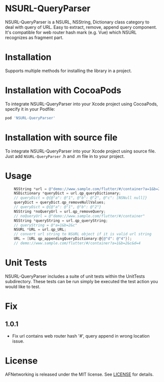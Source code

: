 # NSURL-QueryParser
NSURL-QueryParser is a NSURL, NSString, Dictionary class category to deal with query of URL. Easy to extract, remove, append query component. It's compatible for web router hash mark (e.g. Vue) which NSURL recognizes as fragment part.

# Installation
Supports multiple methods for installing the library in a project.

# Installation with CocoaPods
To integrate NSURL-QueryParser into your Xcode project using CocoaPods, specify it in your Podfile:
```ruby
pod 'NSURL-QueryParser'
```

# Installation with source file
To integrate NSURL-QueryParser into your Xcode project using source file. 
Just add `NSURL-QueryParser` .h and .m file in to your project.

# Usage
```objective-c
    NSString *url = @"demo://www.sample.com/flutter/#/container?a=1&b=2&c";
    NSDictionary *queryDict = url.qp_queryDictionary;
    // queryDict = @{@"a": @"1", @"b": @"2", @"c": [NSNull null]}
    queryDict = queryDict.qp_removeNullValues;
    // queryDict = @{@"a": @"1", @"b": @"2"}
    NSString *noQueryUrl = url.qp_removeQuery;
    // noQueryUrl = @"demo://www.sample.com/flutter/#/container"
    NSString *queryString = url.qp_queryString;
    // queryString = @"a=1&b=2&c"
    NSURL *URL = url.qp_URL;
    // convert url string to NSURL object if it is valid url string
    URL = [URL qp_appendingQueryDictionary:@{@"d": @"4"}];
    // demo://www.sample.com/flutter/#/container?a=1&b=2&c&d=4
```

# Unit Tests
NSURL-QueryParser includes a suite of unit tests within the UnitTests subdirectory. These tests can be run simply be executed the test action you would like to test.

# Fix
## 1.0.1
* Fix url contains web router hash '#', query append in wrong location issue.

# License
AFNetworking is released under the MIT license. See [LICENSE](https://github.com/lane128/NSURL-QueryParser/blob/develop/LICENSE) for details.
